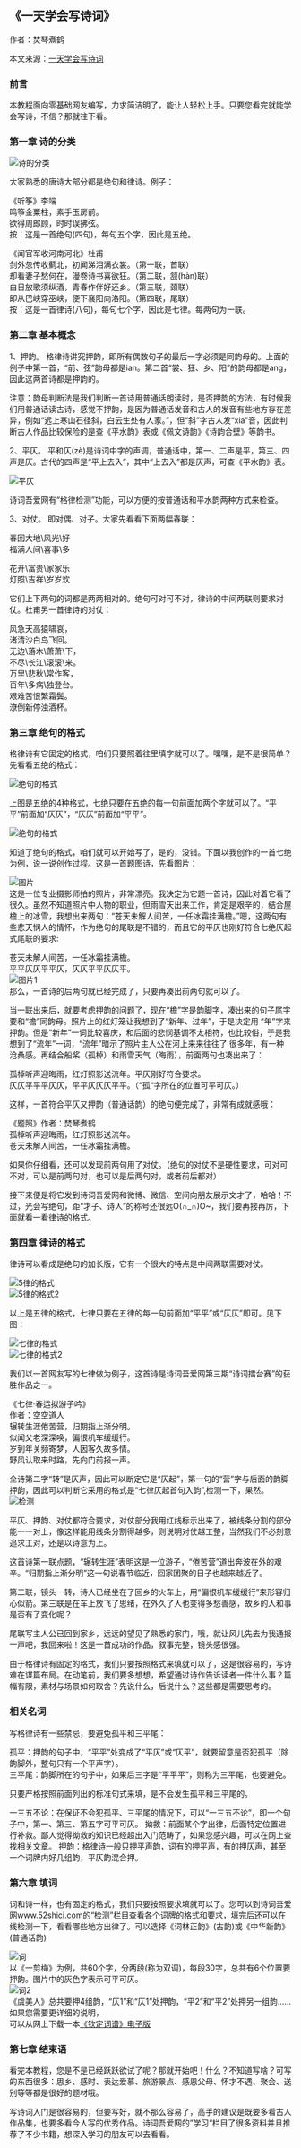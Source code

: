 ## 《一天学会写诗词》

作者：焚琴煮鹤

本文来源：[一天学会写诗词](https://www.52shici.com/member_blog_detail.php?mem_id=97&id=4894)

### 前言
本教程面向零基础网友编写，力求简洁明了，能让人轻松上手。只要您看完就能学会写诗，不信？那就往下看。



### 第一章 诗的分类

![诗的分类](https://www.52shici.com/kindeditor/attached/image/20140514/20140514133158_10903.jpg)

大家熟悉的唐诗大部分都是绝句和律诗。例子：

《听筝》李端  
鸣筝金粟柱，素手玉房前。  
欲得周郎顾，时时误拂弦。  
按：这是一首绝句(四句)，每句五个字，因此是五绝。  

《闻官军收河南河北》杜甫  
剑外忽传收蓟北，初闻涕泪满衣裳。（第一联，首联）  
却看妻子愁何在，漫卷诗书喜欲狂。（第二联，颔(hàn)联）  
白日放歌须纵酒，青春作伴好还乡。（第三联，颈联）  
即从巴峡穿巫峡，便下襄阳向洛阳。（第四联，尾联）  
按：这是一首律诗(八句)，每句七个字，因此是七律。每两句为一联。  



### 第二章     基本概念

1、押韵。
格律诗讲究押韵，即所有偶数句子的最后一字必须是同韵母的。上面的例子中第一首，“前、弦”韵母都是ian。第二首“裳、狂、乡、阳”的韵母都是ang，因此这两首诗都是押韵的。

注意：韵母判断法是我们判断一首诗用普通话朗读时，是否押韵的方法，有时候我们用普通话读古诗，感觉不押韵，是因为普通话发音和古人的发音有些地方存在差异，例如“远上寒山石径斜，白云生处有人家。”，但“斜”字古人发“xia”音，因此判断古人作品比较保险的是查《平水韵》表或《佩文诗韵》《诗韵合壁》等韵书。

2、平仄。
平和仄(zè)是诗词中字的声调，普通话中，第一、二声是平，第三、四声是仄。古代的四声是“平上去入”，其中“上去入”都是仄声，可查《平水韵》表。

![平仄](https://www.52shici.com/kindeditor/attached/image/20140514/20140514113548_13939.jpg)

诗词吾爱网有“格律检测”功能，可以方便的按普通话和平水韵两种方式来检查。

3、对仗。
即对偶、对子。大家先看看下面两幅春联：

春回大地\风光\好  
福满人间\喜事\多

花开\富贵\家家乐  
灯照\吉祥\岁岁欢

它们上下两句的词都是两两相对的。绝句可对可不对，律诗的中间两联则要求对仗。杜甫另一首律诗的对仗：

风急天高猿啸哀，  
渚清沙白鸟飞回。  
无边\落木\萧萧\下，  
不尽\长江\滚滚\来。  
万里\悲秋\常作客，  
百年\多病\独登台。  
艰难苦恨繁霜鬓。  
潦倒新停浊酒杯。  



### 第三章 绝句的格式

格律诗有它固定的格式，咱们只要照着往里填字就可以了。嘿嘿，是不是很简单？先看看五绝的格式：

![绝句的格式](https://www.52shici.com/kindeditor/attached/image/20140514/20140514113633_85945.jpg)

上图是五绝的4种格式，七绝只要在五绝的每一句前面加两个字就可以了。“平平”前面加“仄仄”，“仄仄”前面加“平平”。

![绝句的格式](https://www.52shici.com/kindeditor/attached/image/20140514/20140514113722_22103.jpg)

知道了绝句的格式，咱们就可以开始写了，是的，没错。下面以我创作的一首七绝为例，说一说创作过程。这是一首题图诗，先看图片：

![图片](https://www.52shici.com/kindeditor/attached/image/20140514/20140514113741_74627.png)  
这是一位专业摄影师拍的照片，非常漂亮。我决定为它题一首诗，因此对着它看了很久。虽然不知道照片中人物的职业，但雨雪天出来工作，肯定是艰辛的，结合屋檐上的冰雪，我想出来两句：“苍天未解人间苦，一任冰霜挂满檐。”嗯，这两句有些悲天悯人的情怀，作为绝句的尾联是不错的，而且它的平仄也刚好符合七绝仄起式尾联的要求:

苍天未解人间苦，一任冰霜挂满檐。  
平平仄仄平平仄，仄仄平平仄仄平。  
![图片1](https://www.52shici.com/kindeditor/attached/image/20140514/20140514114005_48279.jpg)  
那么，一首诗的后两句就已经完成了，只要再凑出前两句就可以了。

当一联出来后，就要考虑押韵的问题了，现在“檐”字是韵脚字，凑出来的句子尾字要和“檐”同韵母。照片上的红灯笼让我想到了“新年、过年”，于是决定用 “年”字来押韵。但是“新年”一词比较喜庆，和后面的悲悯基调不太相符，也比较俗，于是我想到了“流年”一词，“流年”暗示了照片主人公在河上来来往往了 很多年，有一种沧桑感。再结合船桨（孤棹）和雨雪天气（晦雨），前面两句也凑出来了：

孤棹听声迎晦雨，红灯照影送流年。平仄刚好符合要求。  
仄仄平平平仄仄，平平仄仄仄平平。（“孤“字所在的位置可平可仄。）  

这样，一首符合平仄又押韵（普通话韵）的绝句便完成了，非常有成就感哦：

《题照》作者：焚琴煮鹤  
孤棹听声迎晦雨，红灯照影送流年。  
苍天未解人间苦，一任冰霜挂满檐。  

如果你仔细看，还可以发现前两句用了对仗。（绝句的对仗不是硬性要求，可对可不对，可以是前两句对，也可以是后两句对，或者前后都对）

接下来便是将它发到诗词吾爱网和微博、微信、空间向朋友展示文才了，哈哈！不过，光会写绝句，距“才子、诗人”的称号还很远O(∩_∩)O~，我们要再接再厉，下面就看一看律诗的格式。



### 第四章 律诗的格式
律诗可以看成是绝句的加长版，它有一个很大的特点是中间两联需要对仗。

![5律的格式](https://www.52shici.com/kindeditor/attached/image/20140514/20140514114249_26142.jpg)  
![5律的格式2](https://www.52shici.com/kindeditor/attached/image/20140514/20140514114259_60377.jpg)

以上是五律的格式，七律只要在五律的每一句前面加“平平”或“仄仄”即可。见下图：

![七律的格式](https://www.52shici.com/kindeditor/attached/image/20140514/20140514114320_54849.jpg)  
![七律的格式2](https://www.52shici.com/kindeditor/attached/image/20140514/20140514114333_86541.jpg)


我们以一首网友写的七律做为例子，这首诗是诗词吾爱网第三期“诗词擂台赛”的获胜作品之一。

《七律·春运拟游子吟》  
作者：空空道人  
辗转生涯倦苦营，归期指上渐分明。  
似闻父老深深唤，偏恨机车缓缓行。  
岁到年关频寄梦，人因客久故多情。  
野风认取来时路，先向门前报一声。  

全诗第二字“转”是仄声，因此可以断定它是“仄起”，第一句的“营”字与后面的韵脚押韵，因此可以判断它采用的格式是“七律仄起首句入韵”,检测一下，果然。  
![检测](https://www.52shici.com/kindeditor/attached/image/20140514/20140514114421_15791.jpg)  

平仄、押韵、对仗都符合要求，对仗部分我用红线标示出来了，被线条分割的部分能一一对上，像这样能用线条分割得越多，则说明对仗越工整，当然我们不必刻意追求工对，还是以诗意为上。

这首诗第一联点题，“辗转生涯”表明这是一位游子，“倦苦营”道出奔波在外的艰辛。“归期指上渐分明”这一句说春节临近，回家团聚的日子也越来越近了。

第二联，镜头一转，诗人已经坐在了回乡的火车上，用“偏恨机车缓缓行”来形容归心似箭。第三联是在车上放飞了思绪，在外久了人也变得多愁善感，故乡的人和事是否有了变化呢？

尾联写主人公已回到家乡，远远的望见了熟悉的家门，哦，就让风儿先去为我通报一声吧，我回来啦！这是一首成功的作品，叙事完整，镜头感很强。

由于格律诗有固定的格式，我们只要按照格式来填就可以了，这是很容易的，写诗难在谋篇布局。在动笔前，我们要多想想，希望通过诗作告诉读者一件什么事？篇幅有限，素材与场景如何取舍？先说什么，后说什么？这些都是需要思考的。



### 相关名词
写格律诗有一些禁忌，要避免孤平和三平尾：

孤平：押韵的句子中，“平平”处变成了“平仄”或“仄平”，就要留意是否犯孤平（除韵脚外，整句只有一个平声字）。  
三平尾：韵脚所在的句子中，如果后三字是“平平平”，则称为三平尾，也要避免。

只要严格按照前面列出的标准句式来填，是不会发生孤平和三平尾的。

一三五不论：在保证不会犯孤平、三平尾的情况下，可以“一三五不论”，即一个句子中，第一、第三、第五字可平可仄。
拗救：前面某个字出律，后面特定位置进行补救。鄙人觉得拗救的知识已经超出入门范畴了，如果您感兴趣，可以在网上查找相关文章。
押韵：格律诗一般只押平声韵，词有的押平声，有的押仄声，甚至一个词牌内好几组韵，平仄韵混合押。



### 第六章 填词
词和诗一样，也有固定的格式，我们只要按照要求填就可以了。您可以到诗词吾爱网www.52shici.com的“检测”栏目查看各个词牌的格式和要求，填完后还可以在线检测一下，看看哪些地方出律了。可以选择《词林正韵》(古韵)或《中华新韵》(普通话韵)

![词](https://www.52shici.com/kindeditor/attached/image/20140514/20140514115111_61963.jpg)  
以《一剪梅》为例，共60个字，分两段(称为双调)，每段30字，总共有6个位置要押韵。图片中的灰色字表示可平可仄。  
![词2](https://www.52shici.com/kindeditor/attached/image/20140514/20140514115122_83965.jpg)  
《虞美人》总共要押4组韵，“仄1”和“仄1”处押韵，“平2”和“平2”处押另一组韵……如果您需要更详细的说明，  
可以从网上下载一本[《钦定词谱》电子版](http://pan.baidu.com/share/link?shareid=22857&uk=1227880045)  



### 第七章 结束语
看完本教程，您是不是已经跃跃欲试了呢？那就开始吧！什么？不知道写啥？可写的东西很多：思乡、感时、表达爱慕、旅游景点、感恩父母、怀才不遇、聚会、送别等等都是很好的题材哦。

写诗词入门是很容易的，但要写好，就不那么容易了，高手的建议是既要多看古人作品集，也要多看今人写的优秀作品。诗词吾爱网的”学习“栏目了很多资料并且推荐了不少书籍，想深入学习的朋友可以去看看。